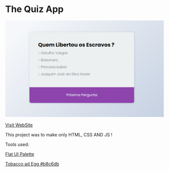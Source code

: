 # The Quiz App
![The Quiz App](./quizappscreen.png)

[Visit WebSite](https://quiz.israelcena.com.br/)

This project was to make only HTML, CSS AND JS !

Tools used:

[Flat UI Palette](https://flatuicolors.com/palette/defo)

[Tobacco ad Egg #b8c6db](https://www.eggradients.com/?73afe765_page=3)
